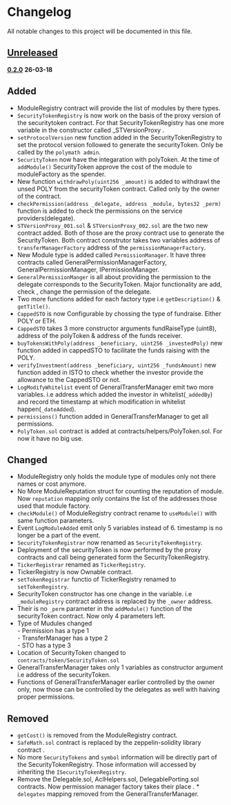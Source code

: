 # Changelog
All notable changes to this project will be documented in this file.   

## [Unreleased](https://github.com/PolymathNetwork/polymath-core_v2/compare/npm-publish-2...master)

[__0.2.0__](https://www.npmjs.com/package/polymath-core_v2?activeTab=readme) __26-03-18__

## Added      
* ModuleRegistry contract will provide the list of modules by there types.  
* `SecurityTokenRegistry` is now work on the basis of the proxy version of the securitytoken contract. For that SecurityTokenRegistry has one more variable in the constructor called _STVersionProxy .   
* `setProtocolVersion` new function added in the SecurityTokenRegistry to set the protocol version followed to generate the securityToken. Only be called by the `polymath admin`.   
* `SecurityToken` now have the integaration with polyToken. At the time of `addModule()` SecurityToken approve the cost of the module to moduleFactory as the spender.   
* New function `withdrawPoly(uint256 _amount)` is added to withdrawl the unsed POLY from the securityToken contract. Called only by the owner of the contract.   
* `checkPermission(address _delegate, address _module, bytes32 _perm)` function is added to check the permissions on the service providers(delegate).
* `STVersionProxy_001.sol` & `STVersionProxy_002.sol` are the two new contract added. Both of those are the proxy contract use to generate the SecurityToken. Both contract construtor takes two variables address of `transferManagerFactory` address of the 
`permissionManagerFactory`.   
* New Module type is added called `PermissionManager`. It have three contracts called GeneralPermissionManagerFactory, GeneralPermissionManager, IPermissionManager. 
* `GeneralPermissionManger` is all about providing the permission to the delegate corresponds to the SecurityToken. Major functionality are add, check , change the permission of the delegate.   
* Two more functions added for each factory type i.e `getDescription()` & `getTitle()`.  
* `CappedSTO` is now Configurable by chossing the type of fundraise. Either POLY or ETH.
* `CappedSTO` takes 3 more constructor arguments fundRaiseType (uint8), address of the polyToken & address of the funds receiver.    
* `buyTokensWithPoly(address _beneficiary, uint256 _investedPoly)` new function added in cappedSTO to facilitate the funds raising with the POLY.   
* `verifyInvestment(address _beneficiary, uint256 _fundsAmount)` new function added in ISTO to check whether the investor provide the allowance to the CappedSTO or not.    
* `LogModifyWhitelist` event of GeneralTransferManager emit two more variables. i.e address which added the investor in whitelist(`_addedBy`) and record the timestamp at which modification in whitelist happen(`_dateAdded`).   
* `permissions()` function added in GeneralTransferManager to get all permissions.  
* `PolyToken.sol` contract is added at contracts/helpers/PolyToken.sol. For now it have no big use.

## Changed 
* ModuleRegistry only holds the module type of modules only not there names or cost anymore.   
* No More ModuleReputation struct for counting the reputation of module. Now `reputation` mapping only contains the list of the addresses those used that module factory.    
* `checkModule()` of ModuleRegistry contract rename to `useModule()` with same function parameters.   
* Event `LogModuleAdded` emit only 5 variables instead of 6. timestamp is no longer be a part of the event.  
* `SecurityTokenRegistrar` now renamed as `SecurityTokenRegistry`.   
* Deployment of the securityToken is now performed by the proxy contracts and call being generated form the SecurityTokenRegistry.
* `TickerRegistrar` renamed as `TickerRegistry`.   
* TickerRegistry is now Ownable contract.
* `setTokenRegistrar` functio of TickerRegistry renamed to `setTokenRegistry`.   
* SecurityToken constructor has one change in the variable. i.e `_moduleRegistry` contract address is replaced by the `_owner` address.   
* Their is no `_perm` parameter in the `addModule()` function of the securityToken contract. Now only 4 parameters left.
* Type of Mudules changed    
      - Permission has a type 1        
      - TransferManager has a type 2    
      - STO has a type 3  
* Location of SecurityToken changed to `contracts/token/SecurityToken.sol`
* GeneralTransferManager takes only 1 variables as constructor argument i.e address of the securityToken.  
* Functions of GeneralTransferManager earlier controlled by the owner only, now those can be controlled by the delegates as well with haiving proper permissions.   

## Removed
* `getCost()` is removed from the ModuleRegistry contract.
* `SafeMath.sol` contract is replaced by the zeppelin-solidity library contract .  
*  No more `SecurityTokens` and `symbol` information will be directly part of the SecurityTokenRegistry. Those information will accessed by inheriting the `ISecurityTokenRegistry`.   
* Remove the Delegable.sol, AclHelpers.sol, DelegablePorting.sol contracts. Now permission manager factory takes their place . * `delegates` mapping removed from the GeneralTransferManager.  